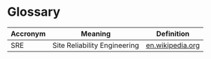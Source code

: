 # Glossary

Accronym | Meaning | Definition
-------- | ------- | ----------
SRE | Site Reliability Engineering | [en.wikipedia.org](https://en.wikipedia.org/wiki/Site_Reliability_Engineering)
